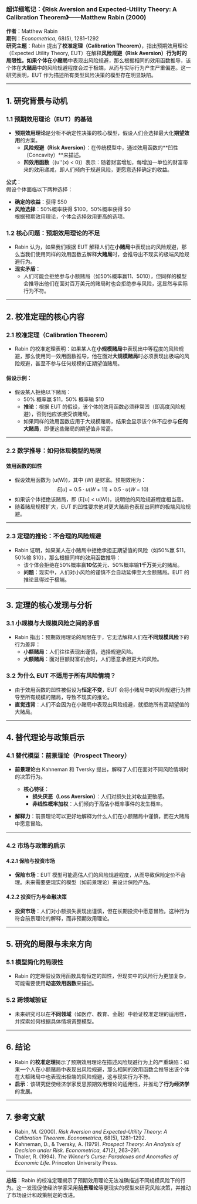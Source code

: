 ### **超详细笔记：《Risk Aversion and Expected-Utility Theory: A Calibration Theorem》——Matthew Rabin (2000)**  

**作者**：Matthew Rabin  
**期刊**：*Econometrica*, 68(5), 1281–1292  
**研究主题**：Rabin 提出了**校准定理（Calibration Theorem）**，指出预期效用理论（Expected Utility Theory, EUT）在解释**风险规避（Risk Aversion）**行为时的局限性。如果个体在**小赌局**中表现出风险规避，那么根据相同的效用函数推导，该个体在**大赌局**中的风险规避程度会过于极端，从而与实际行为产生严重偏差。这一研究表明，EUT 作为描述所有类型风险决策的模型存在明显缺陷。

---

## **1. 研究背景与动机**

### **1.1 预期效用理论（EUT）的基础**  
- **预期效用理论**是分析不确定性决策的核心模型，假设人们会选择最大化**期望效用**的方案。  
  - **风险规避（Risk Aversion）**：在传统模型中，通过效用函数的**凹性（Concavity）**来描述。  
  - **凹效用函数**（\(u''(x) < 0\)）表示：随着财富增加，每增加一单位的财富带来的效用递减，即人们倾向于规避风险，更愿意选择确定的收益。  

**公式**：  
假设个体面临以下两种选择：  
- **确定的收益**：获得 $50  
- **风险选择**：50%概率获得 $100，50%概率获得 $0  
根据预期效用理论，个体会选择效用更高的选项。

### **1.2 核心问题：预期效用理论的不足**  
- Rabin 认为，如果我们根据 EUT 解释人们在**小赌局**中表现出的风险规避，那么当我们使用同样的效用函数去解释**大赌局**时，会推导出不现实的极端风险规避行为。  
- **现实矛盾**：  
  - 人们可能会拒绝参与小额赌局（如50%概率赢$11、50%概率输$10），但同样的模型会推导出他们在面对百万美元的赌局时也会拒绝参与风险，这显然与实际行为不符。

---

## **2. 校准定理的核心内容**

### **2.1 校准定理（Calibration Theorem）**  
- Rabin 的校准定理表明：如果某人在**小规模赌局**中表现出中等程度的风险规避，那么使用同一效用函数推导，他在面对**大规模赌局**时必须表现出极端的风险规避，甚至不参与任何规模的正期望值赌局。

#### **假设示例**：  
- 假设某人拒绝以下赌局：  
  - 50% 概率赢 $11，50% 概率输 $10  
  - **推论**：根据 EUT 的假设，该个体的效用函数必须非常凹（即高度风险规避），否则他应该接受该赌局。  
  - 如果同样的效用函数应用于大规模赌局，结果会显示该个体不应参与**任何大赌局**，即便这些赌局的期望值非常高。

---

### **2.2 数学推导：如何体现模型的局限**

#### **效用函数的凹性**  
- 假设效用函数为 \(u(W)\)，其中 \(W\) 是财富。预期效用为：
  $$
  E[u] = 0.5 \cdot u(W + 11) + 0.5 \cdot u(W - 10)
  $$
- 如果该个体拒绝该赌局，即 \(E[u] < u(W)\)，说明他的风险规避程度相当高。  
- 随着赌局规模扩大，EUT 的凹性要求他对更大赌局也表现出同样的极端风险规避。

---

### **2.3 定理的推论：不合理的风险规避**

- Rabin 证明，如果某人在小赌局中拒绝承担正期望值的风险（如50%赢 $11，50%输 $10），那么根据同样的效用函数推导：
  - 该个体会拒绝在50%概率赢**10亿**美元、50%概率输**1千万**美元的赌局。
  - **问题**：现实中，人们对小风险的谨慎不会自动延伸至大金额赌局。EUT 的推论显得过于极端。

---

## **3. 定理的核心发现与分析**

### **3.1 小规模与大规模风险之间的矛盾**
- Rabin 指出：预期效用理论的局限在于，它无法解释人们在**不同规模风险**下的行为差异：
  - **小额赌局**：人们往往表现出谨慎，选择规避风险。  
  - **大额赌局**：面对巨额财富机会时，人们愿意承担更大的风险。

### **3.2 为什么 EUT 不适用于所有风险情境？**
- 由于效用函数的凹性被假设为**恒定不变**，EUT 会将小赌局中的风险规避行为推导至所有规模的赌局，导致不现实的推论。  
- **直觉违背**：人们不会因为在小赌局中表现出风险规避，就拒绝所有高期望值的大赌局。

---

## **4. 替代理论与政策启示**

### **4.1 替代模型：前景理论（Prospect Theory）**  
- **前景理论**由 Kahneman 和 Tversky 提出，解释了人们在面对不同风险情境时的决策行为。  
  - **核心特征**：
    - **损失厌恶（Loss Aversion）**：人们对损失比对收益更敏感。  
    - **非线性概率加权**：人们倾向于高估小概率事件的发生概率。

- **解释力**：前景理论可以更好地解释为什么人们在小额赌局中谨慎，而在大赌局中愿意冒险。

---

### **4.2 市场与政策的启示**

#### **4.2.1 保险与投资市场**  
- **保险市场**：EUT 模型可能高估人们的风险规避程度，从而导致保险定价不合理。未来需要更现实的模型（如前景理论）来设计保险产品。  

#### **4.2.2 投资行为与金融决策**  
- **投资市场**：人们对小额损失表现出谨慎，但在长期投资中愿意冒险。这种行为符合前景理论的解释，而非预期效用理论。

---

## **5. 研究的局限与未来方向**

### **5.1 模型简化的局限性**  
- Rabin 的定理假设效用函数具有恒定的凹性，但现实中的风险行为更加复杂，可能需要使用**动态效用函数**来描述。  

### **5.2 跨领域验证**  
- 未来研究可以在**不同领域**（如医疗、教育、金融）中验证校准定理的适用性，并探索如何根据具体情境调整模型。

---

## **6. 结论**

- Rabin 的**校准定理**揭示了预期效用理论在描述风险规避行为上的严重缺陷：如果一个人在小额赌局中表现出风险规避，那么相同的效用函数会推导出该个体在大额赌局中也表现出极端的风险规避，这与现实行为不符。  
- **启示**：该研究促使经济学家反思预期效用理论的适用性，并推动了**行为经济学**的发展。

---

## **7. 参考文献**

- Rabin, M. (2000). *Risk Aversion and Expected-Utility Theory: A Calibration Theorem*. *Econometrica*, 68(5), 1281–1292.  
- Kahneman, D., & Tversky, A. (1979). *Prospect Theory: An Analysis of Decision under Risk*. *Econometrica*, 47(2), 263–291.  
- Thaler, R. (1994). *The Winner’s Curse: Paradoxes and Anomalies of Economic Life*. Princeton University Press.

---

**总结**：Rabin 的校准定理揭示了预期效用理论无法准确描述不同规模风险下的行为。这一发现促使经济学家采用**前景理论**等更现实的模型来研究风险决策，并推动了市场设计和政策制定的改进。